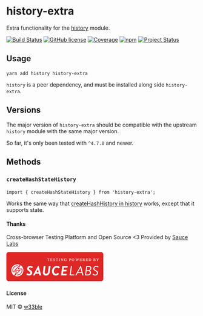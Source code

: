 # history-extra

Extra functionality for the [history](https://github.com/ReactTraining/history) module.

[![Build Status](https://travis-ci.org/w33ble/history-extra.svg?branch=master)](https://travis-ci.org/w33ble/history-extra)
[![GitHub license](https://img.shields.io/badge/license-MIT-blue.svg)](https://raw.githubusercontent.com/w33ble/history-extra/master/LICENSE)
[![Coverage](https://img.shields.io/codecov/c/github/w33ble/history-extra.svg)](https://codecov.io/gh/w33ble/history-extra)
[![npm](https://img.shields.io/npm/v/history-extra.svg)](https://www.npmjs.com/package/history-extra)
[![Project Status](https://img.shields.io/badge/status-stable-brightgreen.svg)](https://nodejs.org/api/documentation.html#documentation_stability_index)

## Usage

```
yarn add history history-extra
```

`history` is a peer dependency, and must be installed along side `history-extra`.

## Versions

The major version of `history-extra` should be compatible with the upstream `history` module with the same major version.

So far, it's only been tested with `^4.7.0` and newer.

## Methods

### `createHashStateHistory`

```
import { createHashStateHistory } from 'history-extra';
```

Works the same way that [createHashHistory in history](https://github.com/ReactTraining/history/blob/master/README.md#usage) works, except that it supports state.

#### Thanks

Cross-browser Testing Platform and Open Source <3 Provided by [Sauce Labs](https://saucelabs.com)

[![Testing Provided by Sauce Labs](sauce.png)](https://saucelabs.com/)

#### License

MIT © [w33ble](https://github.com/w33ble)
